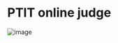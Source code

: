 # PTIT online judge
![image](https://user-images.githubusercontent.com/92586415/199497436-88c46d9d-3312-44ce-b1fa-d5d388f2a1df.png)
